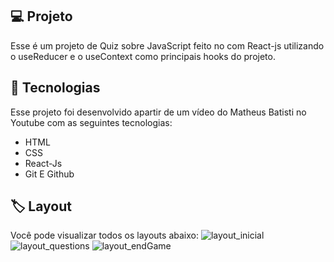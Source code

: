 ## 💻 Projeto
Esse é um projeto de Quiz sobre JavaScript feito no com React-js utilizando o useReducer e o useContext como principais hooks do projeto.

## 🚀 Tecnologias
Esse projeto foi desenvolvido apartir de um vídeo do Matheus Batisti no Youtube com as seguintes tecnologias:

- HTML
- CSS
- React-Js
- Git E Github
## 🏷 Layout
Você pode visualizar todos os layouts abaixo:
![layout_inicial](https://github.com/arthurformiga/Quiz-App/assets/115941405/5ddaac60-506d-493b-a9fe-2946233b1433)
![layout_questions](https://github.com/arthurformiga/Quiz-App/assets/115941405/417fafd0-57a0-4232-ae6d-d6e263c7e2d4)
![layout_endGame](https://github.com/arthurformiga/Quiz-App/assets/115941405/ffb86331-79b5-4dbc-a84b-83777bc7f4f2)
